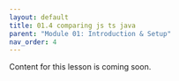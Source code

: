 ```yaml
---
layout: default
title: 01.4 comparing js ts java
parent: "Module 01: Introduction & Setup"
nav_order: 4
---
```


Content for this lesson is coming soon.
